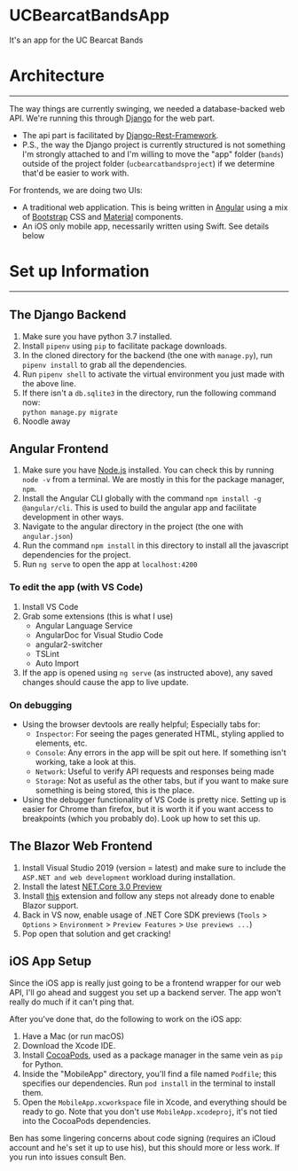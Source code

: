 # UCBearcatBandsApp
It's an app for the UC Bearcat Bands

# Architecture
---
The way things are currently swinging, we needed a database-backed web API. We're running this through [Django](https://www.djangoproject.com/) for the web part.
  - The api part is facilitated by [Django-Rest-Framework](https://www.django-rest-framework.org/).
  - P.S., the way the Django project is currently structured is not something I'm strongly attached to and I'm willing to move the "app" folder (`bands`) outside of the project folder (`ucbearcatbandsproject`) if we determine that'd be easier to work with.

For frontends, we are doing two UIs:
- A traditional web application. This is being written in [Angular](https://angular.io) using a mix of [Bootstrap](https://getbootstrap.com/) CSS and [Material](https://material.angular.io/) components.
- An iOS only mobile app, necessarily written using Swift. See details below
  
# Set up Information
---
## The Django Backend
1. Make sure you have python 3.7 installed.
2. Install `pipenv` using `pip` to facilitate package downloads.
3. In the cloned directory for the backend (the one with `manage.py`), run `pipenv install` to grab all the dependencies.
4. Run `pipenv shell` to activate the virtual environment you just made with the above line.
5. If there isn't a `db.sqlite3` in the directory, run the following command now:  
   `python manage.py migrate`
6. Noodle away

## Angular Frontend
1. Make sure you have [Node.js](https://nodejs.org) installed. You can check this by running `node -v` from a terminal. We are mostly in this for the package manager, `npm`.
2. Install the Angular CLI globally with the command `npm install -g @angular/cli`. This is used to build the angular app and facilitate development in other ways.
3. Navigate to the angular directory in the project (the one with `angular.json`)
4. Run the command `npm install` in this directory to install all the javascript dependencies for the project.
5. Run `ng serve` to open the app at `localhost:4200`

### To edit the app (with VS Code)
1. Install VS Code
2. Grab some extensions (this is what I use)
   - Angular Language Service
   - AngularDoc for Visual Studio Code
   - angular2-switcher
   - TSLint
   - Auto Import
3. If the app is opened using `ng serve` (as instructed above), any saved changes should cause the app to live update.

### On debugging
- Using the browser devtools are really helpful; Especially tabs for:
  - `Inspector`: For seeing the pages generated HTML, styling applied to elements, etc.
  - `Console`: Any errors in the app will be spit out here. If something isn't working, take a look at this.
  - `Network`: Useful to verify API requests and responses being made
  - `Storage`: Not as useful as the other tabs, but if you want to make sure something is being stored, this is the place.
- Using the debugger functionality of VS Code is pretty nice. Setting up is easier for Chrome than firefox, but it is worth it if you want access to breakpoints (which you probably do). Look up how to set this up.

## The Blazor Web Frontend
1. Install Visual Studio 2019 (version = latest) and make sure to include the `ASP.NET and web development` workload during installation.
2. Install the latest [NET.Core 3.0 Preview](https://dotnet.microsoft.com/download/dotnet-core/3.0)
3. Install [this](https://marketplace.visualstudio.com/items?itemName=aspnet.blazor) extension and follow any steps not already done to enable Blazor support.
4. Back in VS now, enable usage of .NET Core SDK previews (`Tools` > `Options` > `Environment` > `Preview Features` > `Use previews ...`)
6. Pop open that solution and get cracking!

## iOS App Setup
Since the iOS app is really just going to be a frontend wrapper for our web API, I'll go ahead and suggest you set up a backend server. The app won't really do much if it can't ping that.

After you've done that, do the following to work on the iOS app:
1. Have a Mac (or run macOS)
2. Download the Xcode IDE.
3. Install [CocoaPods](https://cocoapods.org), used as a package manager in the same vein as `pip` for Python.
4. Inside the "MobileApp" directory, you'll find a file named `Podfile`; this specifies our dependencies. Run `pod install` in the terminal to install them.
5. Open the `MobileApp.xcworkspace` file in Xcode, and everything should be ready to go. Note that you don't use `MobileApp.xcodeproj`, it's not tied into the CocoaPods dependencies.

Ben has some lingering concerns about code signing (requires an iCloud account and he's set it up to use his), but this should more or less work. If you run into issues consult Ben.
